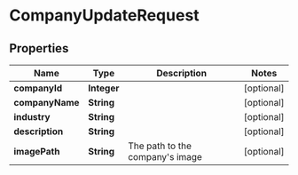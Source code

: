 # CompanyUpdateRequest

## Properties
Name | Type | Description | Notes
------------ | ------------- | ------------- | -------------
**companyId** | **Integer** |  |  [optional]
**companyName** | **String** |  |  [optional]
**industry** | **String** |  |  [optional]
**description** | **String** |  |  [optional]
**imagePath** | **String** | The path to the company&#x27;s image |  [optional]

